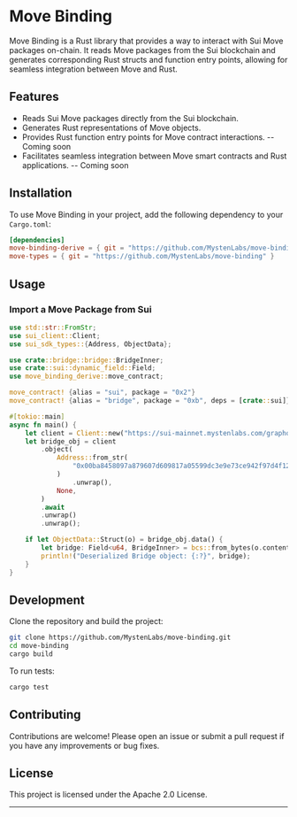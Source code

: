 # Move Binding

Move Binding is a Rust library that provides a way to interact with Sui Move packages on-chain. It reads Move packages from the Sui blockchain and generates corresponding Rust structs and function entry points, allowing for seamless integration between Move and Rust.

## Features
- Reads Sui Move packages directly from the Sui blockchain.
- Generates Rust representations of Move objects.
- Provides Rust function entry points for Move contract interactions. -- Coming soon
- Facilitates seamless integration between Move smart contracts and Rust applications. -- Coming soon

## Installation
To use Move Binding in your project, add the following dependency to your `Cargo.toml`:

```toml
[dependencies]
move-binding-derive = { git = "https://github.com/MystenLabs/move-binding" }
move-types = { git = "https://github.com/MystenLabs/move-binding" }
```

## Usage

### Import a Move Package from Sui
```rust
use std::str::FromStr;
use sui_client::Client;
use sui_sdk_types::{Address, ObjectData};

use crate::bridge::bridge::BridgeInner;
use crate::sui::dynamic_field::Field;
use move_binding_derive::move_contract;

move_contract! {alias = "sui", package = "0x2"}
move_contract! {alias = "bridge", package = "0xb", deps = [crate::sui]}

#[tokio::main]
async fn main() {
    let client = Client::new("https://sui-mainnet.mystenlabs.com/graphql").unwrap();
    let bridge_obj = client
        .object(
            Address::from_str(
                "0x00ba8458097a879607d609817a05599dc3e9e73ce942f97d4f1262605a8bf0fc".into(),
            )
                .unwrap(),
            None,
        )
        .await
        .unwrap()
        .unwrap();

    if let ObjectData::Struct(o) = bridge_obj.data() {
        let bridge: Field<u64, BridgeInner> = bcs::from_bytes(o.contents()).unwrap();
        println!("Deserialized Bridge object: {:?}", bridge);
    }
}
```

## Development
Clone the repository and build the project:

```sh
git clone https://github.com/MystenLabs/move-binding.git
cd move-binding
cargo build
```

To run tests:
```sh
cargo test
```

## Contributing
Contributions are welcome! Please open an issue or submit a pull request if you have any improvements or bug fixes.

## License
This project is licensed under the Apache 2.0 License.

---
